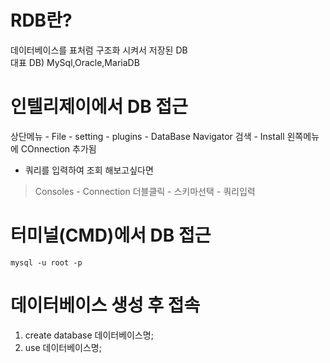 # RDB란?
데이터베이스를 표처럼 구조화 시켜서 저장된 DB  
대표 DB) MySql,Oracle,MariaDB

# 인텔리제이에서 DB 접근
상단메뉴 - File - setting - plugins - DataBase Navigator 검색 - Install
왼쪽메뉴에 COnnection 추가됨  

- 쿼리를 입력하여 조회 해보고싶다면
> Consoles - Connection 더블클릭 - 스키마선택 - 쿼리입력

# 터미널(CMD)에서 DB 접근
```
mysql -u root -p
```

# 데이터베이스 생성 후  접속
1. create database 데이터베이스명;
2. use 데이터베이스명;